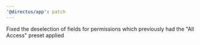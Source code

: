 ```yaml
---
'@directus/app': patch
---
```


Fixed the deselection of fields for permissions which previously had the "All Access" preset applied
